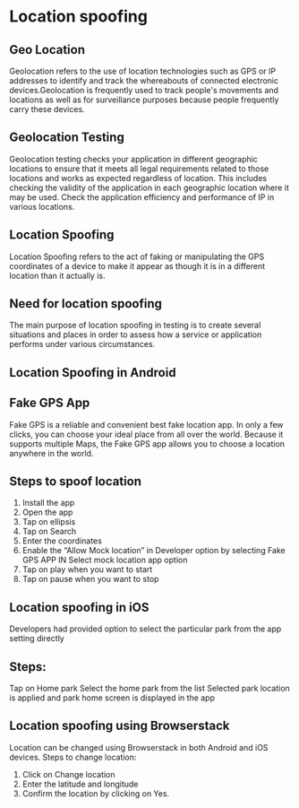 # Location spoofing

## Geo Location
Geolocation refers to the use of location technologies such as GPS or IP addresses to identify and track the whereabouts of connected electronic devices.Geolocation is frequently used to track people's movements and locations as well as for surveillance purposes because people frequently carry these devices.

## Geolocation Testing
Geolocation testing checks your application in different geographic locations to ensure that it meets all  legal requirements related to those locations and  works as expected regardless of location. This includes checking the validity of the application in each geographic location where it may be used. Check the application  efficiency and performance of IP in various locations.

## Location Spoofing
Location Spoofing refers to the act of faking or manipulating the GPS coordinates of a device to make it appear as though it is in a different location than it actually is.

## Need for location spoofing
The main purpose of location spoofing in testing is to create several situations and places in order to assess how a service or application performs under various circumstances.

## Location Spoofing in Android
## Fake GPS App
Fake GPS is a reliable and convenient best fake location app. In only a few clicks, you can choose your ideal place from all over the world. Because it supports multiple Maps, the Fake GPS app allows you to choose a location anywhere in the world. 

## Steps to spoof location
1. Install the app
2. Open the app
3. Tap on ellipsis
4. Tap on Search
5. Enter the coordinates
6. Enable the “Allow Mock location” in Developer option by selecting Fake GPS APP IN Select mock location app option
7. Tap on play when you want to start 
8. Tap on pause when you want to stop

## Location spoofing in iOS
Developers had provided option to select the particular park from the app setting directly
## Steps:
Tap on Home park
Select the home park from the list
Selected park location is applied and park home screen is displayed in the app

## Location spoofing using Browserstack
Location can be changed using Browserstack in both Android and iOS devices.
Steps to change location:
1. Click on Change location
2. Enter the latitude and longitude
3. Confirm the location by clicking on Yes.
